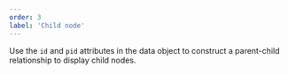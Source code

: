 ```yaml
---
order: 3
label: 'Child node'
---
```


Use the `id` and `pid` attributes in the data object to construct a parent-child relationship to display child nodes.
